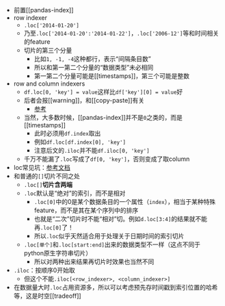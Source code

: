 - 前置[[pandas-index]]
- row indexer
  - `.loc['2014-01-20']`
  - 乃至`.loc['2014-01-20':'2014-01-22']`，`.loc['2006-12']`等和时间相关的feature
  - 切片的第三个分量
    - 比如`1, -1, -4`这种都行，表示“间隔条目数”
    - 所以和第一第二个分量的“数据类型”未必相同
    - 第一第二个分量可能是[[timestamps]]，第三个可能是整数
- row and column indexers
  - `df.loc[0, 'key'] = value`这样比`df['key'][0] = value`好
  - 后者会报[[warning]]，和[[copy-paste]]有关
    - [参考](https://pandas.pydata.org/pandas-docs/stable/user_guide/indexing.html#returning-a-view-versus-a-copy)
  - 当然，大多数时候，[[pandas-index]]并不是`0`之类的，而是[[timestamps]]
    - 此时必须用`df.index`取出
    - 例如`df.loc[df.index[0], 'key']`
    - 注意后文的`.iloc`并不能`df.iloc[0, 'key']`
  - 千万不能漏了`.loc`写成了`df[0, 'key']`，否则变成了取column
- loc常见坑：[参考文档](https://pandas.pydata.org/pandas-docs/stable/reference/api/pandas.DataFrame.loc.html?highlight=loc#pandas.DataFrame.loc)
- 和普通的`[]`切片不同之处
  - `.loc[]`**切片含两端**
  - `.loc`默认是“绝对”的索引，而不是相对
    - `.loc[0]`中的0是某个数据条目的一个属性（`index`），相当于某种特殊feature，而不是其在某个序列中的排序
    - 也就是“二次”切片时不能“相对”切。例如`d.loc[3:4]`的结果就不能再`.loc[0]`了！
    - 所以`.loc`似乎天然适合用于处理关于日期时间的索引切片
  - `.loc[单个]`和`.loc[start:end]`出来的数据类型不一样（这点不同于python原生字符串切片）
    - 所以对两种出来结果再切片时效果也当然不同
- `.iloc`：按顺序0开始取
  - 但这个不能`.iloc[<row_indexer>, <column_indexer>]`
- 在数据量大时`.loc`占用资源多，所以可以考虑预先存时间戳到索引位置的哈希等，这是时空[[tradeoff]]